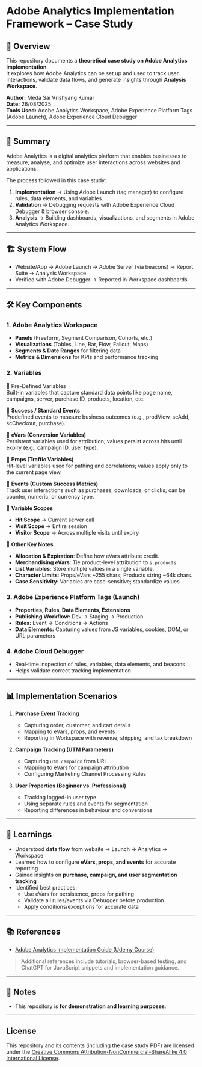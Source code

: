 # Adobe Analytics Implementation Framework – Case Study

## 📌 Overview
This repository documents a **theoretical case study on Adobe Analytics implementation**.  
It explores how Adobe Analytics can be set up and used to track user interactions, validate data flows, and generate insights through **Analysis Workspace**.

**Author:** Meda Sai Vrishyang Kumar  
**Date:** 26/08/2025  
**Tools Used:** Adobe Analytics Workspace, Adobe Experience Platform Tags (Adobe Launch), Adobe Experience Cloud Debugger  

---

## 📖 Summary
Adobe Analytics is a digital analytics platform that enables businesses to measure, analyse, and optimize user interactions across websites and applications.  

The process followed in this case study:
1. **Implementation** → Using Adobe Launch (tag manager) to configure rules, data elements, and variables.  
2. **Validation** → Debugging requests with Adobe Experience Cloud Debugger & browser console.  
3. **Analysis** → Building dashboards, visualizations, and segments in Adobe Analytics Workspace.

---

## 🏗️ System Flow
- Website/App → Adobe Launch → Adobe Server (via beacons) → Report Suite → Analysis Workspace  
- Verified with Adobe Debugger → Reported in Workspace dashboards

---

## 🛠️ Key Components

### 1. Adobe Analytics Workspace
- **Panels** (Freeform, Segment Comparison, Cohorts, etc.)  
- **Visualizations** (Tables, Line, Bar, Flow, Fallout, Maps)  
- **Segments & Date Ranges** for filtering data  
- **Metrics & Dimensions** for KPIs and performance tracking  

### 2. Variables
🔹 Pre-Defined Variables  
Built-in variables that capture standard data points like page name, campaigns, server, purchase ID, products, location, etc.  

🔹 **Success / Standard Events**  
Predefined events to measure business outcomes (e.g., prodView, scAdd, scCheckout, purchase).  

🔹 **eVars (Conversion Variables)**  
Persistent variables used for attribution; values persist across hits until expiry (e.g., campaign ID, user type).  

🔹 **Props (Traffic Variables)**  
Hit-level variables used for pathing and correlations; values apply only to the current page view.  

🔹 **Events (Custom Success Metrics)**  
Track user interactions such as purchases, downloads, or clicks; can be counter, numeric, or currency type.  

🔹 **Variable Scopes**  
- **Hit Scope** → Current server call  
- **Visit Scope** → Entire session  
- **Visitor Scope** → Across multiple visits until expiry  

🔹 **Other Key Notes**  
- **Allocation & Expiration**: Define how eVars attribute credit.  
- **Merchandising eVars**: Tie product-level attribution to `s.products`.  
- **List Variables**: Store multiple values in a single variable.  
- **Character Limits**: Props/eVars ~255 chars; Products string ~64k chars.  
- **Case Sensitivity**: Variables are case-sensitive; standardize values.

### 3. Adobe Experience Platform Tags (Launch)
- **Properties, Rules, Data Elements, Extensions**  
- **Publishing Workflow:** Dev → Staging → Production  
- **Rules:** Event → Conditions → Actions  
- **Data Elements:** Capturing values from JS variables, cookies, DOM, or URL parameters  

### 4. Adobe Cloud Debugger
- Real-time inspection of rules, variables, data elements, and beacons  
- Helps validate correct tracking implementation  

---

## 📊 Implementation Scenarios

1. **Purchase Event Tracking**  
   - Capturing order, customer, and cart details  
   - Mapping to eVars, props, and events  
   - Reporting in Workspace with revenue, shipping, and tax breakdown  

2. **Campaign Tracking (UTM Parameters)**  
   - Capturing `utm_campaign` from URL  
   - Mapping to eVars for campaign attribution  
   - Configuring Marketing Channel Processing Rules  

3. **User Properties (Beginner vs. Professional)**  
   - Tracking logged-in user type  
   - Using separate rules and events for segmentation  
   - Reporting differences in behaviour and conversions  

---

## 🎯 Learnings
- Understood **data flow** from website → Launch → Analytics → Workspace  
- Learned how to configure **eVars, props, and events** for accurate reporting  
- Gained insights on **purchase, campaign, and user segmentation tracking**  
- Identified best practices:  
  - Use eVars for persistence, props for pathing  
  - Validate all rules/events via Debugger before production  
  - Apply conditions/exceptions for accurate data  

---

## 📚 References
- [Adobe Analytics Implementation Guide (Udemy Course)](https://www.udemy.com/course/adobe-analytics-implementation-guide/)
> Additional references include tutorials, browser-based testing, and ChatGPT for JavaScript snippets and implementation guidance.

---

## 📌 Notes

- This repository is **for demonstration and learning purposes**.

---

## License

This repository and its contents (including the case study PDF) are licensed under the [Creative Commons Attribution-NonCommercial-ShareAlike 4.0 International License](https://creativecommons.org/licenses/by-nc-sa/4.0/).

